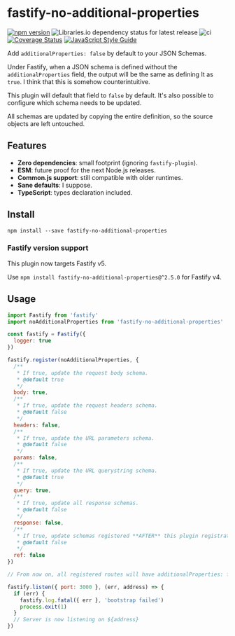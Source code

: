 # fastify-no-additional-properties

[![npm version](https://badge.fury.io/js/fastify-no-additional-properties.svg)](https://www.npmjs.com/package/fastify-no-additional-properties)
![Libraries.io dependency status for latest release](https://img.shields.io/librariesio/release/npm/fastify-no-additional-properties)
![ci](https://github.com/greguz/fastify-no-additional-properties/workflows/ci/badge.svg)
[![Coverage Status](https://coveralls.io/repos/github/greguz/fastify-no-additional-properties/badge.svg?branch=master)](https://coveralls.io/github/greguz/fastify-no-additional-properties?branch=master)
[![JavaScript Style Guide](https://img.shields.io/badge/code_style-standard-brightgreen.svg)](https://standardjs.com)

Add `additionalProperties: false` by default to your JSON Schemas.

Under Fastify, when a JSON schema is defined without the `additionalProperties` field, the output will be the same as defining It as `true`. I think that this is somehow counterintuitive.

This plugin will default that field to `false` by default. It's also possible to configure which schema needs to be updated.

All schemas are updated by copying the entire definition, so the source objects are left untouched.

## Features

- **Zero dependencies**: small footprint (ignoring `fastify-plugin`).
- **ESM**: future proof for the next Node.js releases.
- **Common.js support**: still compatible with older runtimes.
- **Sane defaults**: I suppose.
- **TypeScript**: types declaration included.

## Install

```
npm install --save fastify-no-additional-properties
```

### Fastify version support

This plugin now targets Fastify v5.

Use `npm install fastify-no-additional-properties@^2.5.0` for Fastify v4.

## Usage

```javascript
import Fastify from 'fastify'
import noAdditionalProperties from 'fastify-no-additional-properties'

const fastify = Fastify({
  logger: true
})

fastify.register(noAdditionalProperties, {
  /**
   * If true, update the request body schema.
   * @default true
   */
  body: true,
  /**
   * If true, update the request headers schema.
   * @default false
   */
  headers: false,
  /**
   * If true, update the URL parameters schema.
   * @default false
   */
  params: false,
  /**
   * If true, update the URL querystring schema.
   * @default true
   */
  query: true,
  /**
   * If true, update all response schemas.
   * @default false
   */
  response: false,
  /**
   * If true, update schemas registered **AFTER** this plugin registration.
   * @default false
   */
  ref: false
})

// From now on, all registered routes will have additionalProperties: false by default.

fastify.listen({ port: 3000 }, (err, address) => {
  if (err) {
    fastify.log.fatal({ err }, 'bootstrap failed')
    process.exit(1)
  }
  // Server is now listening on ${address}
})
```
